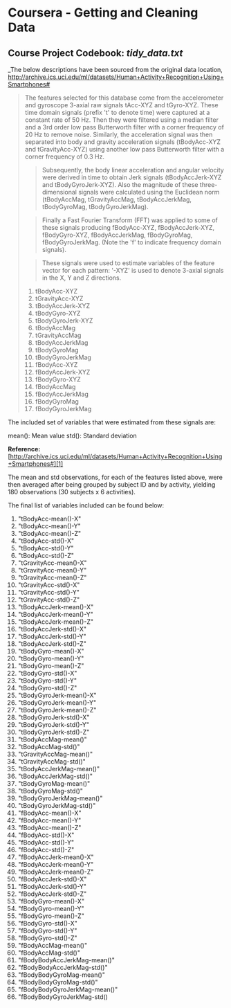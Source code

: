 # Coursera - Getting and Cleaning Data

## Course Project Codebook: *tidy_data.txt*

_The below descriptions have been sourced from the original data location, http://archive.ics.uci.edu/ml/datasets/Human+Activity+Recognition+Using+Smartphones#


> The features selected for this
> database come from the accelerometer
> and gyroscope 3-axial raw signals
> tAcc-XYZ and tGyro-XYZ. These time
> domain signals (prefix 't' to denote
> time) were captured at a constant rate
> of 50 Hz. Then they were filtered
> using a median filter and a 3rd order
> low pass Butterworth filter with a
> corner frequency of 20 Hz to remove
> noise. Similarly, the acceleration
> signal was then separated into body
> and gravity acceleration signals
> (tBodyAcc-XYZ and tGravityAcc-XYZ)
> using another low pass Butterworth
> filter with a corner frequency of 0.3
> Hz.
> 
> >Subsequently, the body linear acceleration and angular velocity were
> derived in time to obtain Jerk signals
> (tBodyAccJerk-XYZ and
> tBodyGyroJerk-XYZ). Also the magnitude
> of these three-dimensional signals
> were calculated using the Euclidean
> norm (tBodyAccMag, tGravityAccMag,
> tBodyAccJerkMag, tBodyGyroMag,
> tBodyGyroJerkMag). 
> 
> >Finally a Fast Fourier Transform (FFT) was applied to some of these
> signals producing fBodyAcc-XYZ,
> fBodyAccJerk-XYZ, fBodyGyro-XYZ,
> fBodyAccJerkMag, fBodyGyroMag,
> fBodyGyroJerkMag. (Note the 'f' to
> indicate frequency domain signals). 
> 
> >These signals were used to estimate variables of the feature vector for
> each pattern:   '-XYZ' is used to
> denote 3-axial signals in the X, Y and
> Z directions.
> 
> 1. tBodyAcc-XYZ
> 2. tGravityAcc-XYZ
> 3. tBodyAccJerk-XYZ
> 4. tBodyGyro-XYZ
> 5. tBodyGyroJerk-XYZ
> 6. tBodyAccMag
> 7. tGravityAccMag
> 8. tBodyAccJerkMag
> 9. tBodyGyroMag
> 10. tBodyGyroJerkMag
> 11. fBodyAcc-XYZ
> 12. fBodyAccJerk-XYZ
> 13. fBodyGyro-XYZ
> 14. fBodyAccMag
> 15. fBodyAccJerkMag
> 16. fBodyGyroMag
> 17. fBodyGyroJerkMag

The included set of variables that were estimated from these signals are: 

mean(): Mean value
std(): Standard deviation

**Reference:** [http://archive.ics.uci.edu/ml/datasets/Human+Activity+Recognition+Using+Smartphones#][1]

The mean and std observations, for each of the features listed above, were then averaged after being grouped by subject ID and by activity, yielding 180 observations (30 subjects x 6 activities).

The final list of variables included can be found below:

1. "tBodyAcc-mean()-X"
2. "tBodyAcc-mean()-Y"
3. "tBodyAcc-mean()-Z"
4. "tBodyAcc-std()-X"
5. "tBodyAcc-std()-Y"
6. "tBodyAcc-std()-Z"
7. "tGravityAcc-mean()-X"
8. "tGravityAcc-mean()-Y"
9. "tGravityAcc-mean()-Z"
10. "tGravityAcc-std()-X"
11. "tGravityAcc-std()-Y"
12. "tGravityAcc-std()-Z"
13. "tBodyAccJerk-mean()-X"
14. "tBodyAccJerk-mean()-Y"
15. "tBodyAccJerk-mean()-Z"
16. "tBodyAccJerk-std()-X"
17. "tBodyAccJerk-std()-Y"
18. "tBodyAccJerk-std()-Z"
19. "tBodyGyro-mean()-X"
20. "tBodyGyro-mean()-Y"
21. "tBodyGyro-mean()-Z"
22. "tBodyGyro-std()-X"          
23. "tBodyGyro-std()-Y"
24. "tBodyGyro-std()-Z"
25. "tBodyGyroJerk-mean()-X"     
26. "tBodyGyroJerk-mean()-Y"
27. "tBodyGyroJerk-mean()-Z"
28. "tBodyGyroJerk-std()-X"
29. "tBodyGyroJerk-std()-Y"
30. "tBodyGyroJerk-std()-Z"
31. "tBodyAccMag-mean()"
32. "tBodyAccMag-std()"
33. "tGravityAccMag-mean()"
34. "tGravityAccMag-std()"
35. "tBodyAccJerkMag-mean()"
36. "tBodyAccJerkMag-std()"
37. "tBodyGyroMag-mean()"
38. "tBodyGyroMag-std()"
39. "tBodyGyroJerkMag-mean()"
40. "tBodyGyroJerkMag-std()"
41. "fBodyAcc-mean()-X"
42. "fBodyAcc-mean()-Y"
43. "fBodyAcc-mean()-Z"
44. "fBodyAcc-std()-X"
45. "fBodyAcc-std()-Y"
46. "fBodyAcc-std()-Z"
47. "fBodyAccJerk-mean()-X"
48. "fBodyAccJerk-mean()-Y"
49. "fBodyAccJerk-mean()-Z"
50. "fBodyAccJerk-std()-X"
51. "fBodyAccJerk-std()-Y"
52. "fBodyAccJerk-std()-Z"
53. "fBodyGyro-mean()-X"
54. "fBodyGyro-mean()-Y"
55. "fBodyGyro-mean()-Z"
56. "fBodyGyro-std()-X"
57. "fBodyGyro-std()-Y"
58. "fBodyGyro-std()-Z"
59. "fBodyAccMag-mean()"
60. "fBodyAccMag-std()"
61. "fBodyBodyAccJerkMag-mean()"
62. "fBodyBodyAccJerkMag-std()"
63. "fBodyBodyGyroMag-mean()"
64. "fBodyBodyGyroMag-std()"
65. "fBodyBodyGyroJerkMag-mean()"
66. "fBodyBodyGyroJerkMag-std()